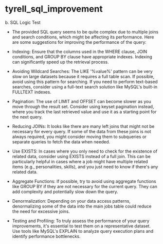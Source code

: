 # tyrell_sql_improvement
b. SQL Logic Test

- The provided SQL query seems to be quite complex due to multiple joins and search conditions, which might be affecting its performance. Here are some suggestions for improving the performance of the query:

- Indexing: Ensure that the columns used in the WHERE clause, JOIN conditions, and GROUP BY clause have appropriate indexes. Indexing can significantly speed up the retrieval process.

- Avoiding Wildcard Searches: The LIKE '%value%' pattern can be very slow on large datasets because it requires a full table scan. If possible, avoid using this pattern for searching. If you need to perform text-based searches, consider using a full-text search solution like MySQL's built-in FULLTEXT indexes.

- Pagination: The use of LIMIT and OFFSET can become slower as you move through the result set. Consider using keyset pagination instead, where you track the last retrieved value and use it as a starting point for the next query.

- Reducing JOINs: It looks like there are many left joins that might not be necessary for every query. If some of the data from these joins is not always required, you might consider moving them to subqueries or separate queries to fetch the data when needed.

- Use EXISTS: In cases where you only need to check for the existence of related data, consider using EXISTS instead of a full join. This can be particularly helpful in cases where a job might have multiple related items (e.g., personalities, skills), and you just need to know if there's any related data.

- Aggregate Functions: If possible, try to avoid using aggregate functions like GROUP BY if they are not necessary for the current query. They can add complexity and potentially slow down the query.

- Denormalization: Depending on your data access patterns, denormalizing some of the data into the main jobs table could reduce the need for excessive joins.

- Testing and Profiling: To truly assess the performance of your query improvements, it's essential to test them on a representative dataset. Use tools like MySQL's EXPLAIN to analyze query execution plans and identify performance bottlenecks.
